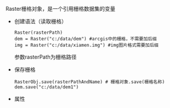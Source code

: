 Raster栅格对象，是一个引用栅格数据集的变量

- 创建语法（读取栅格）  
        
      Raster(rasterPath)
      dem = Raster("c:/data/dem") #arcgis中的栅格，不需要加后缀
      img = Raster("c:/data/xiamen.img") #img图片格式需要加后缀
    参数rasterPath为栅格路径

- 保存栅格

      RasterObj.save(rasterPathAndName) # 栅格对象.save(栅格名称)
      dem.save("c:/data/dem1")

- 属性


